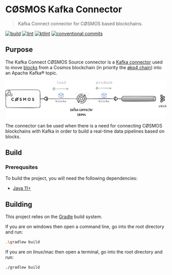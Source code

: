 # CØSMOS Kafka Connector

> Kafka Connect connector for CØSMOS based blockchains.

[![build](https://github.com/okp4/kafka-connector-cosmos/actions/workflows/build.yml/badge.svg)](https://github.com/okp4/kafka-connector-cosmos/actions/workflows/build.yml)
[![lint](https://github.com/okp4/kafka-connector-cosmos/actions/workflows/lint.yml/badge.svg)](https://github.com/okp4/kafka-connector-cosmos/actions/workflows/lint.yml)
[![ktlint](https://img.shields.io/badge/code%20style-%E2%9D%A4-FF4081.svg)](https://ktlint.github.io/)
[![conventional commits](https://img.shields.io/badge/Conventional%20Commits-1.0.0-yellow.svg)](https://conventionalcommits.org)

## Purpose

The Kafka Connect CØSMOS Source connector is
a [Kafka connector](https://docs.confluent.io/platform/current/connect/concepts.html#connect-connectors)
used to move [blocks](https://docs.cosmos.network/master/intro/sdk-app-architecture.html) from a Cosmos blockchain (in
priority the [økp4 chain](https://github.com/okp4/okp4d)) into an Apache Kafka® topic.

<p align="center">
  <img src="./docs/overview.png">
</p>

The connector can be used when there is a need for connecting CØSMOS blockchains with Kafka in order to build a real-time
data pipelines based on blocks.

## Build

### Prerequsites

To build the project, you will need the following dependencies:

- [Java 11+](https://openjdk.java.net/)

## Building

This project relies on the [Gradle](https://gradle.org/) build system.

If you are on windows then open a command line, go into the root directory and run:

```sh
.\gradlew build
```

If you are on linux/mac then open a terminal, go into the root directory and run:

```sh
./gradlew build
```
